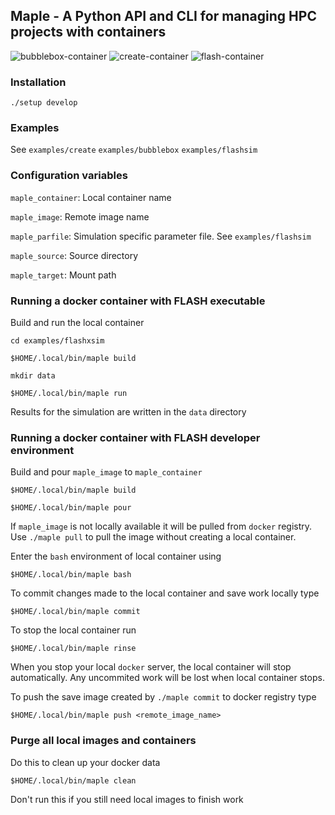 ## Maple - A Python API and CLI for managing HPC projects with containers

![bubblebox-container](https://github.com/akashdhruv/Maple/workflows/bubblebox-container/badge.svg)
![create-container](https://github.com/akashdhruv/Maple/workflows/create-container/badge.svg)
![flash-container](https://github.com/akashdhruv/Maple/workflows/flash-container/badge.svg)

### Installation

```./setup develop```

### Examples

See ```examples/create```  ```examples/bubblebox```  ```examples/flashsim```
 
### Configuration variables

```maple_container```: Local container name

```maple_image```: Remote image name

```maple_parfile```: Simulation specific parameter file. See ```examples/flashsim```

```maple_source```: Source directory

```maple_target```: Mount path

### Running a docker container with FLASH executable

Build and run the local container

```
cd examples/flashxsim

$HOME/.local/bin/maple build
```

```
mkdir data

$HOME/.local/bin/maple run
```
Results for the simulation are written in the  ```data``` directory

### Running a docker container with FLASH developer environment


Build and pour ```maple_image``` to ```maple_container```

```
$HOME/.local/bin/maple build
```

```
$HOME/.local/bin/maple pour 
```

If ```maple_image``` is not locally available it will be pulled from ```docker``` registry. Use ```./maple pull``` to pull the image without creating a local container.

Enter the ```bash``` environment of local container using

```
$HOME/.local/bin/maple bash
```

To commit changes made to the local container and save work locally type

```
$HOME/.local/bin/maple commit
```

To stop the local container run

```
$HOME/.local/bin/maple rinse
```

When you stop your local ```docker``` server, the local container will stop automatically. Any uncommited work will be lost when local container stops.

To push the save image created by ```./maple commit``` to docker registry type

```
$HOME/.local/bin/maple push <remote_image_name>
```

### Purge all local images and containers

Do this to clean up your docker data

```
$HOME/.local/bin/maple clean
```

Don't run this if you still need local images to finish work
